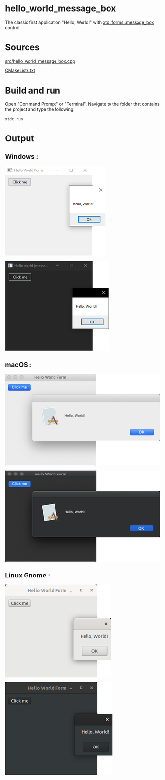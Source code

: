# hello_world_message_box

The classic first application "Hello, World!" with  [xtd::forms::message_box](../../../../src/xtd_forms/include/xtd/forms/message_box.hpp) control.

# Sources

[src/hello_world_message_box.cpp](src/hello_world_message_box.cpp)

[CMakeLists.txt](CMakeLists.txt)

# Build and run

Open "Command Prompt" or "Terminal". Navigate to the folder that contains the project and type the following:

```shell
xtdc run
```

# Output

## Windows :

![Screenshot](../../../../docs/pictures/examples/hello_world_message_box_w.png)

![Screenshot](../../../../docs/pictures/examples/hello_world_message_box_wd.png)

## macOS :

![Screenshot](../../../../docs/pictures/examples/hello_world_message_box_m.png)

![Screenshot](../../../../docs/pictures/examples/hello_world_message_box_md.png)

## Linux Gnome :

![Screenshot](../../../../docs/pictures/examples/hello_world_message_box_g.png)

![Screenshot](../../../../docs/pictures/examples/hello_world_message_box_gd.png)
